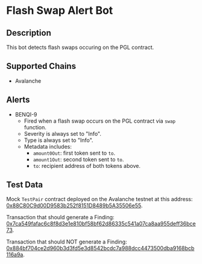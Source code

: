 # Flash Swap Alert Bot

## Description

This bot detects flash swaps occuring on the PGL contract.

## Supported Chains

- Avalanche

## Alerts

- BENQI-9
  - Fired when a flash swap occurs on the PGL contract via `swap` function.
  - Severity is always set to "Info".
  - Type is always set to "Info".
  - Metadata includes:
    - `amount0Out`: first token sent to `to`.
    - `amount1Out`: second token sent to `to`.
    - `to`: recipient address of both tokens above.

## Test Data

Mock `TestPair` contract deployed on the Avalanche testnet at this address: [0x88C80C9d00D9583b252f8151D8489b5A35506e55](https://testnet.snowtrace.io/address/0x88C80C9d00D9583b252f8151D8489b5A35506e55#code).

Transaction that should generate a Finding: [0x7ca549fafac6c8f8d3e1e810bf58bf62d86335c541a07ca8aa955deff36bce73](https://testnet.snowtrace.io/tx/0x7ca549fafac6c8f8d3e1e810bf58bf62d86335c541a07ca8aa955deff36bce73).

Transaction that should NOT generate a Finding: [0x884bf704ce2d960b3d3fd5e3d8542bcdc7a988dcc4473500dba9168bcb116a9a](https://testnet.snowtrace.io/tx/0x884bf704ce2d960b3d3fd5e3d8542bcdc7a988dcc4473500dba9168bcb116a9a).
